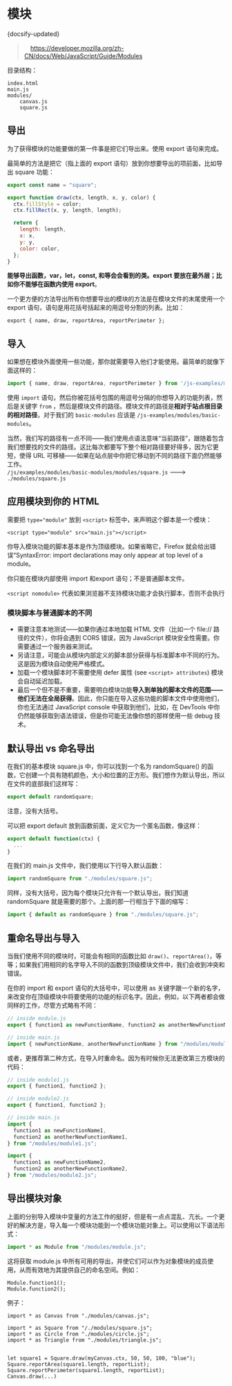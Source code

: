 # 模块
{docsify-updated}

>　https://developer.mozilla.org/zh-CN/docs/Web/JavaScript/Guide/Modules

目录结构：
```
index.html
main.js
modules/
    canvas.js
    square.js
```

## 导出
为了获得模块的功能要做的第一件事是把它们导出来。使用 export 语句来完成。

最简单的方法是把它（指上面的 export 语句）放到你想要导出的项前面，比如导出 square 功能：
```js
export const name = "square";

export function draw(ctx, length, x, y, color) {
  ctx.fillStyle = color;
  ctx.fillRect(x, y, length, length);

  return {
    length: length,
    x: x,
    y: y,
    color: color,
  };
}
```

**能够导出函数，var，let，const, 和等会会看到的类。export 要放在最外层；比如你不能够在函数内使用 export**。

一个更方便的方法导出所有你想要导出的模块的方法是在模块文件的末尾使用一个 export 语句，语句是用花括号括起来的用逗号分割的列表。比如：
```
export { name, draw, reportArea, reportPerimeter };
```

## 导入
如果想在模块外面使用一些功能，那你就需要导入他们才能使用。最简单的就像下面这样的：
```js
import { name, draw, reportArea, reportPerimeter } from '/js-examples/modules/basic-modules/modules/square.js';
```

使用 `import` 语句，然后你被花括号包围的用逗号分隔的你想导入的功能列表，然后是关键字 `from` ，然后是模块文件的路径。模块文件的路径是**相对于站点根目录的相对路径**，对于我们的 `basic-modules` 应该是 `/js-examples/modules/basic-modules`。

当然，我们写的路径有一点不同——我们使用点语法意味“当前路径”，跟随着包含我们想要找的文件的路径。这比每次都要写下整个相对路径要好得多，因为它更短，使得 URL 可移植——如果在站点层中你把它移动到不同的路径下面仍然能够工作。  
`/js/examples/modules/basic-modules/modules/square.js` ---> `./modules/square.js`


## 应用模块到你的 HTML
需要把 `type="module"` 放到 `<script>` 标签中，来声明这个脚本是一个模块：
```
<script type="module" src="main.js"></script>
```
你导入模块功能的脚本基本是作为顶级模块。如果省略它，Firefox 就会给出错误“SyntaxError: import declarations may only appear at top level of a module。

你只能在模块内部使用 import 和export 语句；不是普通脚本文件。

`<script nomodule>` 代表如果浏览器不支持模块功能才会执行脚本，否则不会执行


### 模块脚本与普通脚本的不同
+ 需要注意本地测试——如果你通过本地加载 HTML 文件（比如一个 file:// 路径的文件），你将会遇到 CORS 错误，因为 JavaScript 模块安全性需要。你需要通过一个服务器来测试。
+ 另请注意，可能会从模块内部定义的脚本部分获得与标准脚本中不同的行为。这是因为模块自动使用严格模式。
+ 加载一个模块脚本时不需要使用 defer 属性 (see `<script> attributes`) 模块会自动延迟加载。
+ 最后一个但不是不重要，需要明白模块功能**导入到单独的脚本文件的范围——他们无法在全局获得**。因此，你只能在导入这些功能的脚本文件中使用他们，你也无法通过 JavaScript console 中获取到他们，比如，在 DevTools 中你仍然能够获取到语法错误，但是你可能无法像你想的那样使用一些 debug 技术。

## 默认导出 vs 命名导出
在我们的基本模块 square.js 中，你可以找到一个名为 randomSquare() 的函数，它创建一个具有随机颜色，大小和位置的正方形。我们想作为默认导出，所以在文件的底部我们这样写：
```js
export default randomSquare;
```
注意，没有大括号。

可以把 export default 放到函数前面，定义它为一个匿名函数，像这样：
```js
export default function(ctx) {
  ...
}
```

在我们的 main.js 文件中，我们使用以下行导入默认函数：
```js
import randomSquare from "./modules/square.js";
```

同样，没有大括号，因为每个模块只允许有一个默认导出，我们知道 randomSquare 就是需要的那个。上面的那一行相当于下面的缩写：
```js
import { default as randomSquare } from "./modules/square.js";
```

## 重命名导出与导入
当我们使用不同的模块时，可能会有相同的函数比如 `draw()`、`reportArea()`，等等；如果我们用相同的名字导入不同的函数到顶级模块文件中，我们会收到冲突和错误。

在你的 import 和 export 语句的大括号中，可以使用 as 关键字跟一个新的名字，来改变你在顶级模块中将要使用的功能的标识名字。因此，例如，以下两者都会做同样的工作，尽管方式略有不同：
```js
// inside module.js
export { function1 as newFunctionName, function2 as anotherNewFunctionName };

// inside main.js
import { newFunctionName, anotherNewFunctionName } from "/modules/module.js";
```
或者，更推荐第二种方式，在导入时重命名。因为有时候你无法更改第三方模块的代码：
```js
// inside module1.js
export { function1, function2 };

// inside module2.js
export { function1, function2 };

// inside main.js
import {
  function1 as newFunctionName1,
  function2 as anotherNewFunctionName1,
} from "/modules/module1.js";

import {
  function1 as newFunctionName2,
  function2 as anotherNewFunctionName2,
} from "/modules/module2.js";
```

## 导出模块对象
上面的分别导入模块中变量的方法工作的挺好，但是有一点点混乱、亢长。一个更好的解决方是，导入每一个模块功能到一个模块功能对象上。可以使用以下语法形式：
```js
import * as Module from "/modules/module.js";
```
这将获取 module.js 中所有可用的导出，并使它们可以作为对象模块的成员使用，从而有效地为其提供自己的命名空间。例如：
```
Module.function1();
Module.function2();
```

例子：
```
import * as Canvas from "./modules/canvas.js";

import * as Square from "/./modules/square.js";
import * as Circle from "./modules/circle.js";
import * as Triangle from "./modules/triangle.js";


let square1 = Square.draw(myCanvas.ctx, 50, 50, 100, "blue");
Square.reportArea(square1.length, reportList);
Square.reportPerimeter(square1.length, reportList);
Canvas.draw(...)
```